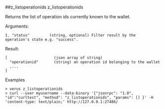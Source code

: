 ##z_listoperationids
z_listoperationids

Returns the list of operation ids currently known to the wallet.

Arguments:
```
1. "status"         (string, optional) Filter result by the operation's state e.g. "success".

```
Result:
```
[                     (json array of string)
  "operationid"       (string) an operation id belonging to the wallet
  ,...
]

```
Examples
```
> verus z_listoperationids 
> curl --user myusername --data-binary '{"jsonrpc": "1.0", "id":"curltest", "method": "z_listoperationids", "params": [] }' -H 'content-type: text/plain;' http://127.0.0.1:27486/

```

